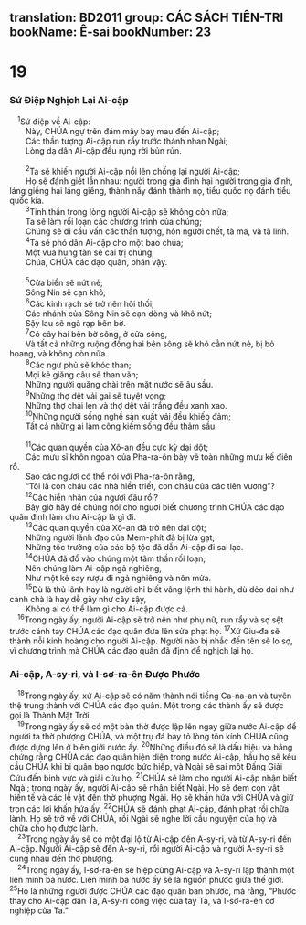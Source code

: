 translation: BD2011
group: CÁC SÁCH TIÊN-TRI
bookName: Ê-sai 
bookNumber: 23
-------

<div class="title"><h1>19</h1><h3>Sứ Ðiệp Nghịch Lại Ai-cập</h3></div>
<span class="verse es_19_1"> <sup>1</sup>Sứ điệp về Ai-cập:<br/>  Này, CHÚA ngự trên đám mây bay mau đến Ai-cập;<br/>  Các thần tượng Ai-cập run rẩy trước thánh nhan Ngài;<br/>  Lòng dạ dân Ai-cập đều rụng rời bủn rủn.<br/><br/></span>
<span class="verse es_19_2">  <sup>2</sup>Ta sẽ khiến người Ai-cập nổi lên chống lại người Ai-cập;<br/>  Họ sẽ đánh giết lẫn nhau: người trong gia đình hại người trong gia đình, láng giềng hại láng giềng, thành nầy đánh thành nọ, tiểu quốc nọ đánh tiểu quốc kia.<br/></span>
<span class="verse es_19_3">  <sup>3</sup>Tinh thần trong lòng người Ai-cập sẽ không còn nữa;<br/>  Ta sẽ làm rối loạn các chương trình của chúng;<br/>  Chúng sẽ đi cầu vấn các thần tượng, hồn người chết, tà ma, và tà linh.<br/></span>
<span class="verse es_19_4">  <sup>4</sup>Ta sẽ phó dân Ai-cập cho một bạo chúa;<br/>  Một vua hung tàn sẽ cai trị chúng;<br/>  Chúa, CHÚA các đạo quân, phán vậy.<br/><br/></span>
<span class="verse es_19_5">  <sup>5</sup>Cửa biển sẽ nứt nẻ;<br/>  Sông Nin sẽ cạn khô;<br/></span>
<span class="verse es_19_6">  <sup>6</sup>Các kinh rạch sẽ trở nên hôi thối;<br/>  Các nhánh của Sông Nin sẽ cạn dòng và khô nứt;<br/>  Sậy lau sẽ ngã rạp bên bờ.<br/></span>
<span class="verse es_19_7">  <sup>7</sup>Cỏ cây hai bên bờ sông, ở cửa sông,<br/>  Và tất cả những ruộng đồng hai bên sông sẽ khô cằn nứt nẻ, bị bỏ hoang, và không còn nữa.<br/></span>
<span class="verse es_19_8">  <sup>8</sup>Các ngư phủ sẽ khóc than;<br/>  Mọi kẻ giăng câu sẽ than vãn;<br/>  Những người quăng chài trên mặt nước sẽ âu sầu.<br/></span>
<span class="verse es_19_9">  <sup>9</sup>Những thợ dệt vải gai sẽ tuyệt vọng;<br/>  Những thợ chải len và thợ dệt vải trắng đều xanh xao.<br/></span>
<span class="verse es_19_10">  <sup>10</sup>Những người sống nghề sản xuất vải đều khiếp đảm;<br/>  Tất cả những ai làm công kiếm sống đều thảm sầu.<br/><br/></span>
<span class="verse es_19_11">  <sup>11</sup>Các quan quyền của Xô-an đều cực kỳ dại dột;<br/>  Các mưu sĩ khôn ngoan của Pha-ra-ôn bày vẽ toàn những mưu kế điên rồ.<br/>  Sao các ngươi có thể nói với Pha-ra-ôn rằng,<br/>  “Tôi là con cháu các nhà hiền triết, con cháu của các tiên vương”?<br/></span>
<span class="verse es_19_12">  <sup>12</sup>Các hiền nhân của ngươi đâu rồi?<br/>  Bây giờ hãy để chúng nói cho ngươi biết chương trình CHÚA các đạo quân định làm cho Ai-cập là gì đi.<br/></span>
<span class="verse es_19_13">  <sup>13</sup>Các quan quyền của Xô-an đã trở nên dại dột;<br/>  Những người lãnh đạo của Mem-phít đã bị lừa gạt;<br/>  Những tộc trưởng của các bộ tộc đã dẫn Ai-cập đi sai lạc.<br/></span>
<span class="verse es_19_14">  <sup>14</sup>CHÚA đã đổ vào chúng một tâm thần rối loạn;<br/>  Nên chúng làm Ai-cập ngả nghiêng,<br/>  Như một kẻ say rượu đi ngả nghiêng và nôn mửa.<br/></span>
<span class="verse es_19_15">  <sup>15</sup>Dù là thủ lãnh hay là người chỉ biết vâng lệnh thi hành, dù dẻo dai như cành chà là hay dễ gãy như cây sậy,<br/>  Không ai có thể làm gì cho Ai-cập được cả.<br/></span>
<span class="verse es_19_16"> <sup>16</sup>Trong ngày ấy, người Ai-cập sẽ trở nên như phụ nữ, run rẩy và sợ sệt trước cánh tay CHÚA các đạo quân đưa lên sửa phạt họ. </span>
<span class="verse es_19_17"><sup>17</sup>Xứ Giu-đa sẽ thành nỗi kinh hoàng cho người Ai-cập. Người nào bị nhắc đến tên sẽ lo sợ, vì chương trình mà CHÚA các đạo quân đã định để nghịch lại họ.<br/></span>
<div class="title"><h3>Ai-cập, A-sy-ri, và I-sơ-ra-ên Ðược Phước</h3></div>
<span class="verse es_19_18"> <sup>18</sup>Trong ngày ấy, xứ Ai-cập sẽ có năm thành nói tiếng Ca-na-an và tuyên thệ trung thành với CHÚA các đạo quân. Một trong các thành ấy sẽ được gọi là Thành Mặt Trời. <br/></span>
<span class="verse es_19_19"> <sup>19</sup>Trong ngày ấy sẽ có một bàn thờ được lập lên ngay giữa nước Ai-cập để người ta thờ phượng CHÚA, và một trụ đá bày tỏ lòng tôn kính CHÚA cũng được dựng lên ở biên giới nước ấy. </span>
<span class="verse es_19_20"><sup>20</sup>Những điều đó sẽ là dấu hiệu và bằng chứng rằng CHÚA các đạo quân hiện diện trong nước Ai-cập, hầu họ sẽ kêu cầu CHÚA khi bị quân bạo ngược bức hiếp, và Ngài sẽ sai một Ðấng Giải Cứu đến binh vực và giải cứu họ. </span>
<span class="verse es_19_21"><sup>21</sup>CHÚA sẽ làm cho người Ai-cập nhận biết Ngài; trong ngày ấy, người Ai-cập sẽ nhận biết Ngài. Họ sẽ đem con vật hiến tế và các lễ vật đến thờ phượng Ngài. Họ sẽ khấn hứa với CHÚA và giữ trọn các lời khấn hứa ấy. </span>
<span class="verse es_19_22"><sup>22</sup>CHÚA sẽ đánh phạt Ai-cập, đánh phạt rồi chữa lành. Họ sẽ trở về với CHÚA, rồi Ngài sẽ nghe lời cầu nguyện của họ và chữa cho họ được lành.<br/></span>
<span class="verse es_19_23"> <sup>23</sup>Trong ngày ấy sẽ có một đại lộ từ Ai-cập đến A-sy-ri, và từ A-sy-ri đến Ai-cập. Người Ai-cập sẽ đến A-sy-ri, rồi người Ai-cập và người A-sy-ri sẽ cùng nhau đến thờ phượng.<br/></span>
<span class="verse es_19_24"> <sup>24</sup>Trong ngày ấy, I-sơ-ra-ên sẽ hiệp cùng Ai-cập và A-sy-ri lập thành một liên minh ba nước. Liên minh ba nước ấy sẽ là nguồn phước giữa thế giới. </span>
<span class="verse es_19_25"><sup>25</sup>Họ là những người được CHÚA các đạo quân ban phước, mà rằng, “Phước thay cho Ai-cập dân Ta, A-sy-ri công việc của tay Ta, và I-sơ-ra-ên cơ nghiệp của Ta.”<br/></span>
